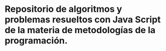 # Repositorio de algoritmos y problemas resueltos con Java Script de la materia de metodologías de la programación.
